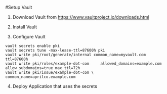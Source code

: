 #Setup Vault

1. Download Vault from https://www.vaultproject.io/downloads.html

2. Install Vault

3. Configure Vault

```
vault secrets enable pki
vault secrets tune -max-lease-ttl=87600h pki
vault write pki/root/generate/internal common_name=myvault.com ttl=87600h
vault write pki/roles/example-dot-com     allowed_domains=example.com     allow_subdomains=true max_ttl=72h
vault write pki/issue/example-dot-com \ common_name=aprilco.example.com
```

4. Deploy Application that uses the secrets
